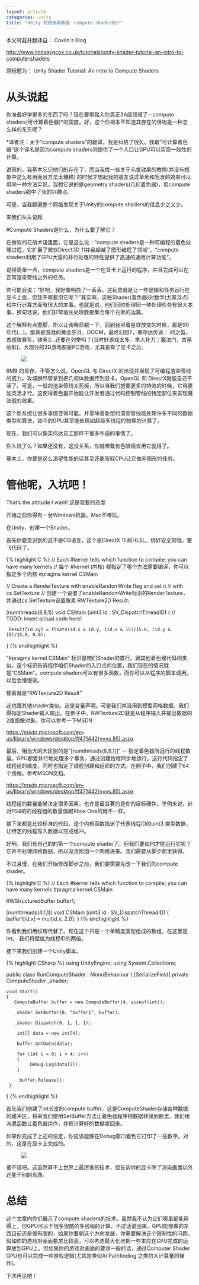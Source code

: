 ```yaml
---
layout: article
categories: unity
title: "Unity 材质简易教程：compute shader简介"
---
```


本文转载并翻译自：
Coxlin's Blog 

<a href="http://www.lindsaygcox.co.uk/tutorials/unity-shader-tutorial-an-intro-to-compute-shaders">http://www.lindsaygcox.co.uk/tutorials/unity-shader-tutorial-an-intro-to-compute-shaders</a>

原标题为：
Unity Shader Tutorial: An intro to Compute Shaders


# 从头说起
你准备好学更多的东西了吗？现在要带踏入你真正3A级领域了--compute shaders(可计算着色器)*的国度。好，这个你根本不知道其存在的怪物是一种怎么样的东东呢？

*译者注：关于“compute shaders”的翻译，我是纠结了很久。我取“可计算着色器”这个译名是因为compute shaders则提供了一个入口让GPU可以实现一般性的计算。


说真的，我基本忘记他们的存在了，而当我找一些关于毛发效果的教程(并没有想象中这么有用而且方法太糟糕) 的时候才想起我的基友说过草地和毛发的效果可以用同一种方法实现。我想它说的是geometry shaders(几何着色器)，但compute shaders戳中了我的兴趣点。


可是，当我翻遍整个网络发现关于Unity的compute shaders的信息少之又少。

来我们从头说起

#Compute Shaders是什么，为什么要了解它？

在微软的花俏术语里面，它是这么说：“compute shaders是一种可编程的着色处理过程，它扩展了微软Direct3D 11并且超越了图形编程了领域”，“compute shaders利用了GPU大量的并行处理的特性提供了高速的通用计算功能”。

说得简单一点，compute shaders是一个在显卡上运行的程序，并且完成可以在正常渲染管线之外的任务。

你可能会说：“好吧，我好像明白了一丢丢，这玩意就是让一些逻辑和任务运行在显卡上面，但我干嘛要用它呢？”其实啊，这些Shader(着色器)对数学(尤其浮点)和并行计算方面有很大的本事。也就是说，他们同时处理同一种处理任务有很大本事。换句话说，他们非常擅长处理数据集合每个元素的运算。


这个解释有点蹩脚，所以让我略穿越一下，回到我对着星球放空的时候，那是90年代(...)。那真是游戏的黄金岁月，DOOM，最终幻想7，塞尔达传说： 时之笛，古惑狼赛车，铁拳3...还要在列举吗？(当时好游戏太多，本人补刀：魔法门，古墓丽影)。大部分的3D游戏都是PC游戏，尤其是有了显卡之后。


<figure>
	<img src="{{ site.url }}/images/2016-05-07-IntroComputeShaders/rqia6ff.jpg">
</figure>


6MB 的显存。不管怎么说，OpenGL 与 DirectX 的出现并展现了可编程渲染管线的威力。攻城狮尽管拿到把几何体数据传到显卡，OpenGL 和 DirectX就能自己干活了。可是，一般的渲染管线太死板，所以当我们想要更多的特效的时候，它得更加灵活才行。这使得着色器开始能让开发者通过代码控制管线的特定部位来实现魔法般的效果。


这个新系统让很多事情变得可能。并意味着新型的渲染管线能处理许多不同的数据类型和算法，如今的GPU甚至能处理如超级多线程的物理的计算了。


现在，我们可以像英伟达员工那样干很多牛逼的事情了。


你入坑了么？如果还没有，这没关系，你就带戴有色眼镜去用它就得了。


基本上，你要是这么渴望性能的话甚至还能驾驭CPU让它做非图形的任务。

# 管他呢，入坑吧！

That’s the attitude I want!
这是我要的态度


开始之前你得有一台Windows机器。Mac不带玩。

在Unity，创建一个Shader。

首先你要意识到的这不是CG语言，这个是DirectX 11 的HLSL。绑好安全带哦，要飞代码了。

{% highlight C %}
// Each #kernel tells which function to compile; you can have many kernels
// 每个 #kernel (内核) 都指定了哪个方法需要编译，你可以指定多个内核
#pragma kernel CSMain

// Create a RenderTexture with enableRandomWrite flag and set it
// with cs.SetTexture
// 创建一个设置了enableRandomWrite标识的RenderTexture，并通过cs.SetTexture设置像素
RWTexture2D<float4> Result;

[numthreads(8,8,1)]
void CSMain (uint3 id : SV_DispatchThreadID)
{
     // TODO: insert actual code here!

     Result[id.xy] = float4(id.x & id.y, (id.x & 15)/15.0, (id.y & 15)/15.0, 0.0);
}
{% endhighlight %}


 “#pragma kernel CSMain” 标识是咱们Shader的首行。跟其他着色器代码相类似。这个标识告诉程序咱们Shader的入口点的位置，我们现在的情况就是“CSMain”。compute shaders可以有很多函数，而你可以从程序的脚本调用。以后会慢慢说。


接着就是“RWTexture2D<float4> Result”


这也跟其他shader类似。这是变量声明。可是我们并没用到模型网格数据。我们得指定Shader输入输出。在例子中，RWTexture2D就是从程序输入并输出数据的2维图像对象。你可以参考一下MSDN：

<a href="https://msdn.microsoft.com/en-gb/library/windows/desktop/ff471505(v=vs.85).aspx">https://msdn.microsoft.com/en-us/library/windows/desktop/ff471442(v=vs.85).aspx</a>

最后，相当大的大区别的是"[numthreads(8,8,1)]" -- 指定着色器所运行的线程数量。GPU都爱并行地处理多个事务，通过创建线程同步地运行。这行代码指定了线程组的维度，同时也指定了线程创建和组织的方式。在例子中，我们创建了64个线程。参考MSDN文档。

<a href="https://msdn.microsoft.com/en-us/library/windows/desktop/ff471442(v=vs.85).aspx">https://msdn.microsoft.com/en-us/library/windows/desktop/ff471442(v=vs.85).aspx</a>


线程组的数量能够决定很多因素，也许是最显著的是你的目标硬件。举例来说，针对PS4的的线程组的数量值跟Xbox One的就不一样。


接下来都是比较标准的代码。这个内核函数指派了代表线程ID的uint3 类型数据，让特定的线程写入数据以完成缓冲。


好咧，我们有自己的的第一个compute shader了。但我们要如何才能运行它呢？它并不处理网格数据，所以没法附加一个网格进来。我们需要从脚步那里获得。


不过且慢，在我们开始修改脚步之前，我们要需要先改一下我们的compute shader。

{% highlight C %}
// Each #kernel tells which function to compile; you can have many kernels
#pragma kernel CSMain

RWStructuredBuffer<int> buffer1;
 
[numthreads(4,1,1)]
void CSMain (uint3 id : SV_DispatchThreadID)
{
    buffer1[id.x] = mul(id.x, 2.0);
}
{% endhighlight %}


你看到我们用纹理代替了。现在这个只是一个单精度类型组成的数组，在这里是Int。 我们将赋值为线程ID的两倍。

接下来我们创建一个Unity脚本。

{% highlight CSharp %}
using UnityEngine;
using System.Collections;

public class RunComputeShader : MonoBehaviour
{
    [SerializeField]
    private ComputeShader _shader;

    void Start()
    {
       ComputeBuffer buffer = new ComputeBuffer(4, sizeof(int));

       _shader.SetBuffer(0, "buffer1", buffer);

       _shader.Dispatch(0, 1, 1, 1);

        int[] data = new int[4];

        buffer.GetData(data);

        for (int i = 0; i < 4; i++)
        {
             Debug.Log(data[i]);
        }

         buffer.Release();
     }
}
{% endhighlight %}


首先我们创建了int长度的compute buffer，这是ComputeShader存储各种数据的缓冲区，将来我们使用SetBuffer方法让着色器程序把数据转储到那里。我们用派遣函数让着色器运作，并把计算好的数据拿回来。


如果你完成了上述的设定，你应该能够在Debug窗口看到它打印了一些数字。对的，这是在显卡上完成的。

<figure>
	<img src="{{ site.url }}/images/2016-05-07-IntroComputeShaders/i2iqIfj.gif">
</figure>


很不错吧。这虽然算不上世界上最厉害的技术，但告诉你的显卡除了渲染画面以外还能干别的东西。

# 总结

这个文章向你们展示了compute shaders的技术。虽然我不认为它们哪里都能用得上，但GPU可以干很多很酷的多线程的计算。不过话说回来，GPU能够做的东西目前还是很有限的，如果你要朝这个方向发展，你需要解决这个限制性的问题。假如你的游戏对画面要求比较高，可以考虑最大化地把一些本应在CPU完成的运算放到GPU上。但如果你的游戏对画面的要求一般的话，通过Computer Shader GPU也可以完成一些游戏逻辑(尤其是类似AI Pathfinding 之类的大计算量的操作)。

下次再见吧！